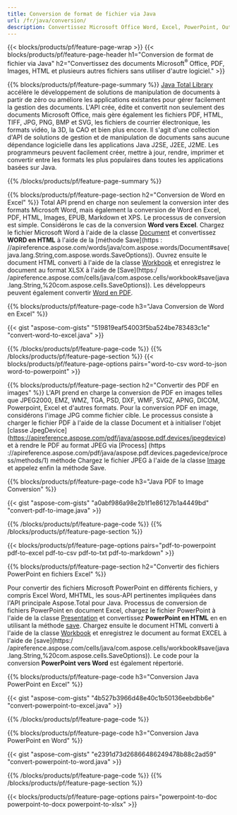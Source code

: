 ```yaml
---
title: Conversion de format de fichier via Java 
url: /fr/java/conversion/
description: Convertissez Microsoft Office Word, Excel, PowerPoint, Outlook, PDF, HTML, images 3D, diagrammes, formats vidéo et différents autres formats avec seulement quelques lignes de code Java.
---
```


{{< blocks/products/pf/feature-page-wrap >}}
{{< blocks/products/pf/feature-page-header h1="Conversion de format de fichier via Java" h2="Convertissez des documents Microsoft<sup>®</sup> Office, PDF, Images, HTML et plusieurs autres fichiers sans utiliser d'autre logiciel." >}}

{{% blocks/products/pf/feature-page-summary %}}
[Java Total Library](https://products.aspose.com/total/java/) accélère le développement de solutions de manipulation de documents à partir de zéro ou améliore les applications existantes pour gérer facilement la gestion des documents. L'API crée, édite et convertit non seulement des documents Microsoft Office, mais gère également les fichiers PDF, HTML, TIFF, JPG, PNG, BMP et SVG, les fichiers de courrier électronique, les formats vidéo, la 3D, la CAO et bien plus encore. Il s'agit d'une collection d'API de solutions de gestion et de manipulation de documents sans aucune dépendance logicielle dans les applications Java J2SE, J2EE, J2ME. Les programmeurs peuvent facilement créer, mettre à jour, rendre, imprimer et convertir entre les formats les plus populaires dans toutes les applications basées sur Java.

{{% /blocks/products/pf/feature-page-summary  %}}

{{% blocks/products/pf/feature-page-section  h2="Conversion de Word en Excel" %}}
Total API prend en charge non seulement la conversion inter des formats Microsoft Word, mais également la conversion de Word en Excel, PDF, HTML, Images, EPUB, Markdown et XPS. Le processus de conversion est simple. Considérons le cas de la conversion **Word vers Excel**. Chargez le fichier Microsoft Word à l'aide de la classe [Document](https://apireference.aspose.com/words/java/com.aspose.words/Document) et convertissez **WORD en HTML** à l'aide de la [méthode Save](https : //apireference.aspose.com/words/java/com.aspose.words/Document#save(java.lang.String,com.aspose.words.SaveOptions)). Ouvrez ensuite le document HTML converti à l'aide de la classe [Workbook](https://apireference.aspose.com/cells/java/com.aspose.cells/Workbook) et enregistrez le document au format XLSX à l'aide de [Save](https:/ /apireference.aspose.com/cells/java/com.aspose.cells/workbook#save(java.lang.String,%20com.aspose.cells.SaveOptions)).
 Les développeurs peuvent également convertir [Word en PDF](https://products.aspose.com/words/java/conversion/word-to-pdf/).


{{% blocks/products/pf/feature-page-code h3="Java Conversion de Word en Excel" %}}

{{< gist "aspose-com-gists" "519819eaf54003f5ba524be783483c1e" "convert-word-to-excel.java" >}}

{{% /blocks/products/pf/feature-page-code  %}}
{{% /blocks/products/pf/feature-page-section %}}
{{< blocks/products/pf/feature-page-options pairs="word-to-csv word-to-json word-to-powerpoint" >}}


{{% blocks/products/pf/feature-page-section  h2="Convertir des PDF en images" %}}
L'API prend en charge la conversion de PDF en images telles que JPEG2000, EMZ, WMZ, TGA, PSD, DXF, WMF, SVGZ, APNG, DICOM, Powerpoint, Excel et d'autres formats. Pour la conversion PDF en image, considérons l'image JPG comme fichier cible. Le processus consiste à charger le fichier PDF à l'aide de la classe Document et à initialiser l'objet [classe JpegDevice] (https://apireference.aspose.com/pdf/java/aspose.pdf.devices/jpegdevice) et à rendre le PDF au format JPEG via [Process] (https ://apireference.aspose.com/pdf/java/aspose.pdf.devices.pagedevice/process/methods/1) méthode
Chargez le fichier JPEG à l'aide de la classe [Image](https://apireference.aspose.com/imaging/java/aspose.imaging/image) et appelez enfin la méthode Save.

{{% blocks/products/pf/feature-page-code h3="Java PDF to Image Conversion" %}}

{{< gist "aspose-com-gists" "a0abf986a98e2b1f1e86127b1a4449bd" "convert-pdf-to-image.java" >}}


{{% /blocks/products/pf/feature-page-code  %}}
{{% /blocks/products/pf/feature-page-section %}}

{{< blocks/products/pf/feature-page-options pairs="pdf-to-powerpoint pdf-to-excel pdf-to-csv pdf-to-txt pdf-to-markdown" >}}

{{% blocks/products/pf/feature-page-section  h2="Convertir des fichiers PowerPoint en fichiers Excel" %}}

Pour convertir des fichiers Microsoft PowerPoint en différents fichiers, y compris Excel Word, MHTML, les sous-API pertinentes impliquées dans l'API principale Aspose.Total pour Java. Processus de conversion de fichiers PowerPoint en document Excel, chargez le fichier PowerPoint à l'aide de la classe [Presentation](https://apireference.aspose.com/slides/java/com.aspose.slides/Presentation) et convertissez **PowerPoint en HTML** en en utilisant la méthode [save](https://apireference.aspose.com/slides/java/com.aspose.slides/Presentation#save-java.lang.String-int-com.aspose.slides.ISaveOptions-). Chargez ensuite le document HTML converti à l'aide de la classe [Workbook](https://apireference.aspose.com/cells/java/com.aspose.cells/Workbook) et enregistrez le document au format EXCEL à l'aide de [save](https:/ /apireference.aspose.com/cells/java/com.aspose.cells/workbook#save(java.lang.String,%20com.aspose.cells.SaveOptions)). Le code pour la conversion **PowerPoint vers Word** est également répertorié.

{{% blocks/products/pf/feature-page-code h3="Conversion Java PowerPoint en Excel" %}}

{{< gist "aspose-com-gists" "4b527b3966d48e40c1b50136eebdbb6e" "convert-powerpoint-to-excel.java" >}}

{{% /blocks/products/pf/feature-page-code %}}

{{% blocks/products/pf/feature-page-code h3="Conversion Java PowerPoint en Word" %}}

{{< gist "aspose-com-gists" "e2391d73d26866486249478b88c2ad59" "convert-powerpoint-to-word.java" >}}

{{% /blocks/products/pf/feature-page-code %}}
{{% /blocks/products/pf/feature-page-section %}}

{{< blocks/products/pf/feature-page-options pairs="powerpoint-to-doc powerpoint-to-docx powerpoint-to-xlsx" >}}
